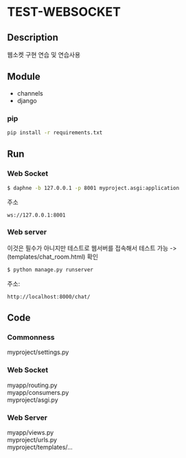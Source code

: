 # TEST-WEBSOCKET

## Description
웹소켓 구현 연습 및 연습사용

## Module
- channels 
- django

### pip
```bash
pip install -r requirements.txt
```

## Run

### Web Socket
```bash
$ daphne -b 127.0.0.1 -p 8001 myproject.asgi:application
```
주소
```
ws://127.0.0.1:8001
```


### Web server
이것은 필수가 아니지만 테스트로 웹서버를 접속해서 테스트 가능 ->(templates/chat_room.html) 확인

```bash
$ python manage.py runserver
```
주소:
```
http://localhost:8000/chat/
```

## Code
### Commonness
myproject/settings.py

### Web Socket
myapp/routing.py <br>
myapp/consumers.py <br>
myproject/asgi.py <br>
### Web Server
myapp/views.py <br>
myproject/urls.py <br>
myproject/templates/...

